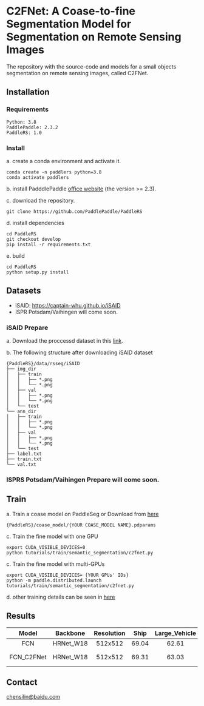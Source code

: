 # C2FNet: A Coase-to-fine Segmentation Model for Segmentation on Remote Sensing Images
The repository with the source-code and models for a small objects segmentation on remote sensing images, called C2FNet.

## Installation
### Requirements
```
Python: 3.8  
PaddlePaddle: 2.3.2
PaddleRS: 1.0
```
### Install
a. create a conda environment and activate it. 
```
conda create -n paddlers python=3.8
conda activate paddlers
```
b. install PadddlePaddle [office website](https://www.paddlepaddle.org.cn/en/install/quick?docurl=/documentation/docs/en/install/pip/linux-pip_en.html) (the version >= 2.3).

c. download the repository.
```
git clone https://github.com/PaddlePaddle/PaddleRS
```

d. install dependencies
```
cd PaddleRS
git checkout develop
pip install -r requirements.txt

```

e. build

```
cd PaddleRS
python setup.py install
```

## Datasets

+ iSAID: https://captain-whu.github.io/iSAID
+ ISPR Potsdam/Vaihingen will come soon.

### iSAID Prepare

a. Download the proccessd dataset in this [link](www.baidu.com).

b. The following structure after downloading iSAID dataset

```
{PaddleRS}/data/rsseg/iSAID
├── img_dir
│   ├── train
│   │   ├── *.png
│   │   └── *.png
│   ├── val
│   │   ├── *.png
│   │   └── *.png
│   └── test
└── ann_dir
│   ├── train
│   │   ├── *.png
│   │   └── *.png
│   ├── val
│   │   ├── *.png
│   │   └── *.png
│   └── test
├── label.txt
├── train.txt
└── val.txt
```
### ISPRS Potsdam/Vaihingen Prepare will come soon.

## Train

a. Train a coase model on PaddleSeg or Download from [here](www.baidu.com)

```
{PaddleRS}/coase_model/{YOUR COASE_MODEL NAME}.pdparams
```

c. Train the fine model with one GPU
```
export CUDA_VISIBLE_DEVICES=0
python tutorials/train/semantic_segmentation/c2fnet.py
```

c. Train the fine model with multi-GPUs
```
export CUDA_VISIBLE_DEVICES= {YOUR GPUs' IDs}
python -m paddle.distributed.launch tutorials/train/semantic_segmentation/c2fnet.py
```

d. other training details can be seen in [here](./blob/release/1.0/tutorials/train/README.md)

## Results

| Model | Backbone | Resolution | Ship | Large_Vehicle | Small_Vehicle | Helicopter | Swimming_Pool |Plane| Harbor | Links |
|:-:|:-:|:-:|:-:|:-:|:-:|:-:|:-:|:-:|:-:|:-:|
|FCN       |HRNet_W18|512x512|69.04|62.61|48.75|23.14|44.99|83.35|58.61|[model](www.baidu.com)|
|FCN_C2FNet|HRNet_W18|512x512|69.31|63.03|50.90|23.53|45.93|83.82|59.62|[model](www.baidu.com) \| [log](www.baidu.com)|

## Contact

chensilin@baidu.com
